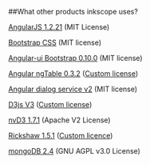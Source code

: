 ##What other products inkscope uses?


[AngularJS 1.2.21](http://angularjs.org/) (MIT License)

[Bootstrap CSS](http://getbootstrap.com/) (MIT license)

[Angular-ui Bootstrap 0.10.0](http://angular-ui.github.io/bootstrap/) (MIT license)

[Angular ngTable 0.3.2](https://github.com/esvit/ng-table) ([Custom license](https://raw.githubusercontent.com/esvit/ng-table/master/LICENSE))

[Angular dialog service v2](https://github.com/m-e-conroy/angular-dialog-service) (MIT license)

[D3js V3](http://d3js.org/) ([Custom license](https://raw.githubusercontent.com/mbostock/d3/master/LICENSE))

[nvD3 1.7.1](http://nvd3.org/) (Apache V2 License)

[Rickshaw 1.5.1](https://github.com/shutterstock/rickshaw) ([Custom licence](https://raw.githubusercontent.com/shutterstock/rickshaw/master/LICENSE))

[mongoDB 2.4](http://www.mongodb.org/) (GNU AGPL v3.0 License)
